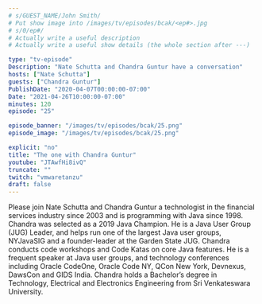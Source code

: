 ```yaml
---
# s/GUEST_NAME/John Smith/
# Put show image into /images/tv/episodes/bcak/<ep#>.jpg
# s/0/ep#/
# Actually write a useful description
# Actually write a useful show details (the whole section after ---)

type: "tv-episode"
Description: "Nate Schutta and Chandra Guntur have a conversation"
hosts: ["Nate Schutta"]
guests: ["Chandra Guntur"]
PublishDate: "2020-04-07T00:00:00-07:00"
Date: "2021-04-26T10:00:00-07:00"
minutes: 120
episode: "25"

episode_banner: "/images/tv/episodes/bcak/25.png"
episode_image: "/images/tv/episodes/bcak/25.png"

explicit: "no"
title: "The one with Chandra Guntur"
youtube: "JTAwfHi8ivQ"
truncate: ""
twitch: "vmwaretanzu"
draft: false
---
```


Please join Nate Schutta and Chandra Guntur a technologist in the financial services industry since 2003 and is programming with Java since 1998. Chandra was selected as a 2019 Java Champion. He is a Java User Group (JUG) Leader, and helps run one of the largest Java user groups, NYJavaSIG and a founder-leader at the Garden State JUG. Chandra conducts code workshops and Code Katas on core Java features. He is a frequent speaker at Java user groups, and technology conferences including Oracle CodeOne, Oracle Code NY, QCon New York, Devnexus, DawsCon and GIDS India. Chandra holds a Bachelor’s degree in Technology, Electrical and Electronics Engineering from Sri Venkateswara University.
